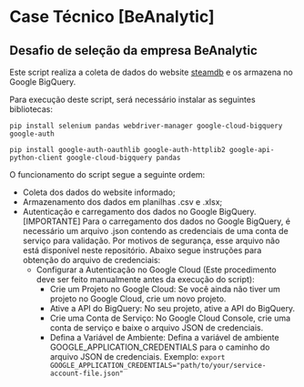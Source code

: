 # Case Técnico [BeAnalytic]
Desafio de seleção da empresa BeAnalytic
---

Este script realiza a coleta de dados do website [steamdb](https://steamdb.info/sales/) e os armazena no Google BigQuery.

Para execução deste script, será necessário instalar as seguintes bibliotecas:

```
pip install selenium pandas webdriver-manager google-cloud-bigquery google-auth

pip install google-auth-oauthlib google-auth-httplib2 google-api-python-client google-cloud-bigquery pandas
```

O funcionamento do script segue a seguinte ordem:

* Coleta dos dados do website informado;
* Armazenamento dos dados em planilhas .csv e .xlsx;
* Autenticação e carregamento dos dados no Google BigQuery. [IMPORTANTE] Para o carregamento dos dados no Google BigQuery, é necessário um arquivo .json contendo as credenciais de uma conta de serviço para validação. Por motivos de segurança, esse arquivo não está disponível neste repositório. Abaixo segue instruções para obtenção do arquivo de credenciais:
  * Configurar a Autenticação no Google Cloud (Este procedimento deve ser feito manualmente antes da execução do script):
    * Crie um Projeto no Google Cloud: Se você ainda não tiver um projeto no Google Cloud, crie um novo projeto.
    * Ative a API do BigQuery: No seu projeto, ative a API do BigQuery.
    * Crie uma Conta de Serviço: No Google Cloud Console, crie uma conta de serviço e baixe o arquivo JSON de credenciais.
    * Defina a Variável de Ambiente: Defina a variável de ambiente GOOGLE_APPLICATION_CREDENTIALS para o caminho do arquivo JSON de credenciais. Exemplo: ```export GOOGLE_APPLICATION_CREDENTIALS="path/to/your/service-account-file.json"```
